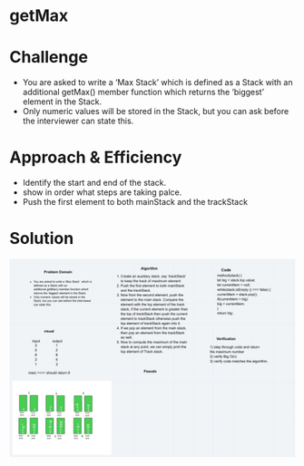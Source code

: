 # getMax 

# Challenge
- You are asked to write a ‘Max Stack’  which is defined as a Stack with an additional getMax() member function which returns the ‘biggest’ element in the Stack.
- Only numeric values will be stored in the Stack, but you can ask before the interviewer can state this.


# Approach & Efficiency

- Identify the start and end of the stack.
- show in order what steps are taking palce.
- Push the first element to both mainStack and the trackStack

# Solution
<!-- embedded whiteboard image -->
![whiteBoard](./asset/getMax.png)
